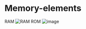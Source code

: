 # Memory-elements
RAM
![RAM](https://github.com/user-attachments/assets/61f7645c-18aa-45ce-baed-71cf7fd4dc7a)
ROM
![image](https://github.com/user-attachments/assets/10b8f302-27b0-4d4c-9b8a-030031bc3b1f)
